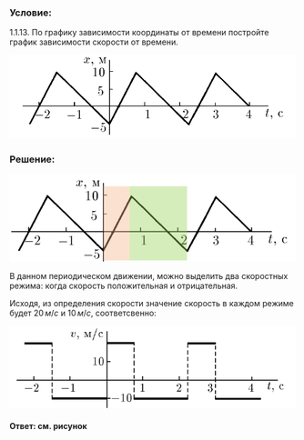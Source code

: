 ###  Условие:

$1.1.13.$ По графику зависимости координаты от времени постройте график зависимости скорости от времени.

![ Для 1.1.13 |971x284, 59%](../../img/1.1.13/statement.png)

###  Решение:

![ Две разные скорости |886x271, 59%](../../img/1.1.13/01.png)

В данном периодическом движении, можно выделить два скоростных режима: когда скорость положительная и отрицательная.

Исходя, из определения скорости значение скорость в каждом режиме будет $20 \, м/с$ и $10 \, м/с$, соответсвенно:

![ Искомый график скорости |730x210, 59%](../../img/1.1.13/sol.png)

####  Ответ: см. рисунок